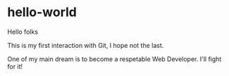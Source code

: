 # hello-world

Hello folks

This is my first interaction with Git, I hope not the last.

One of my main dream is to become a respetable Web Developer.
I'll fight for it!
